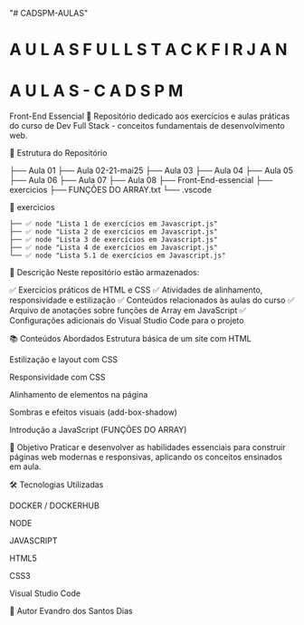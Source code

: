 "# CADSPM-AULAS" 

#  A U L A S   F U L L   S T A C K F I R J A N 

#   A U L A S - C A D S P M 

 Front-End Essencial 🚀
Repositório dedicado aos exercícios e aulas práticas do curso de Dev Full Stack - conceitos fundamentais de desenvolvimento web.

📁 Estrutura do Repositório

├── Aula 01
├── Aula 02-21-mai25
├── Aula 03
├── Aula 04
├── Aula 05
├── Aula 06
├── Aula 07
├── Aula 08
├── Front-End-essencial
├── exercicios
├── FUNÇÕES DO ARRAY.txt
└── .vscode

📁 exercicios

    ├── ✅ node "Lista 1 de exercícios em Javascript.js"
    ├── ✅ node "Lista 2 de exercícios em Javascript.js"
    ├── ✅ node "Lista 3 de exercícios em Javascript.js"
    ├── ✅ node "Lista 4 de exercícios em Javascript.js"
    └── ✅ node "Lista 5.1 de exercícios em Javascript.js"

📝 Descrição
Neste repositório estão armazenados:

✅ Exercícios práticos de HTML e CSS
✅ Atividades de alinhamento, responsividade e estilização
✅ Conteúdos relacionados às aulas do curso
✅ Arquivo de anotações sobre funções de Array em JavaScript
✅ Configurações adicionais do Visual Studio Code para o projeto

📚 Conteúdos Abordados
Estrutura básica de um site com HTML

Estilização e layout com CSS

Responsividade com CSS

Alinhamento de elementos na página

Sombras e efeitos visuais (add-box-shadow)

Introdução a JavaScript (FUNÇÕES DO ARRAY)

🎯 Objetivo
Praticar e desenvolver as habilidades essenciais para construir páginas web modernas e responsivas, aplicando os conceitos ensinados em aula.

🛠️ Tecnologias Utilizadas

DOCKER / DOCKERHUB

NODE

JAVASCRIPT

HTML5

CSS3

Visual Studio Code

📌 Autor
Evandro dos Santos Dias
 